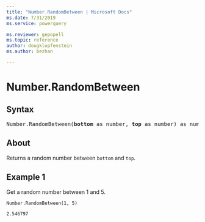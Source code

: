 ```yaml
---
title: "Number.RandomBetween | Microsoft Docs"
ms.date: 7/31/2019
ms.service: powerquery

ms.reviewer: gepopell
ms.topic: reference
author: dougklopfenstein
ms.author: bezhan

---
```

# Number.RandomBetween

## Syntax

<pre>
Number.RandomBetween(<b>bottom</b> as number, <b>top</b> as number) as number
</pre>
  
## About  
Returns a random number between `bottom` and `top`.

## Example 1
Get a random number between 1 and 5.

```powerquery-m
Number.RandomBetween(1, 5)
```

`2.546797`
